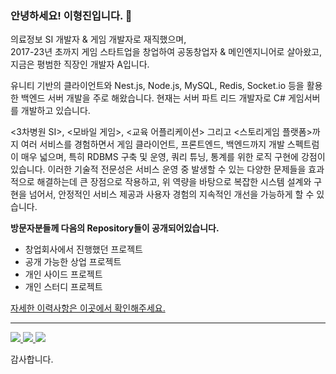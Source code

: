 ### 안녕하세요! 이형진입니다. 👋

의료정보 SI 개발자 & 게임 개발자로 재직했으며,  
2017-23년 초까지 게임 스타트업을 창업하여 공동창업자 & 메인엔지니어로 살아왔고,
지금은 평범한 직장인 개발자 A입니다.

유니티 기반의 클라이언트와 Nest.js, Node.js, MySQL, Redis, Socket.io 등을 활용한 백엔드 서버 개발을 주로 해왔습니다.
현재는 서버 파트 리드 개발자로 C# 게임서버를 개발하고 있습니다. 

<3차병원 SI>, <모바일 게임>, <교육 어플리케이션> 그리고 <스토리게임 플랫폼>까지 
여러 서비스를 경험하면서 게임 클라이언트, 프론트엔드, 백엔드까지 개발 스펙트럼이 매우 넓으며, 
특히  RDBMS 구축 및 운영, 쿼리 튜닝, 통계를 위한 로직 구현에 강점이 있습니다. 
이러한 기술적 전문성은 서비스 운영 중 발생할 수 있는 다양한 문제들을 효과적으로 해결하는데 큰 장점으로 작용하고, 
위 역량을 바탕으로 복잡한 시스템 설계와 구현을 넘어서, 안정적인 서비스 제공과 사용자 경험의 지속적인 개선을 가능하게 할 수 있습니다. 



**방문자분들께 다음의 Repository들이 공개되어있습니다.**

- 창업회사에서 진행했던 프로젝트
- 공개 가능한 상업 프로젝트
- 개인 사이드 프로젝트
- 개인 스터디 프로젝트 

[자세한 이력사항은 이곳에서 확인해주세요.](https://lessgame.notion.site/)

----

<p align="left">
  <a href="https://github.com/voidreader">
    <img src="http://github-profile-summary-cards.vercel.app/api/cards/profile-details?username=voidreader&theme=transparent" />
  </a>
  <a href="https://github.com/voidreader">
    <img src="https://github-readme-streak-stats.herokuapp.com/?user=voidreader&hide_border=true&card_width=338&theme=transparent" />
  </a>
  <a href="https://github.com/voidreader">
    <img src="http://github-profile-summary-cards.vercel.app/api/cards/stats?username=voidreader&theme=transparent" />
  </a>

</p>



감사합니다.

